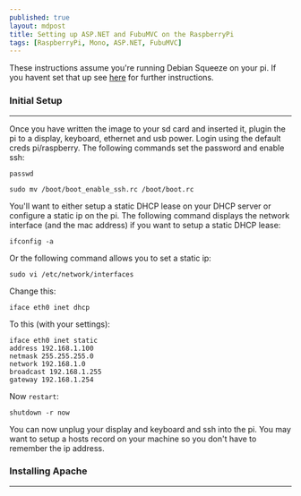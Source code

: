 ```yaml
---
published: true
layout: mdpost
title: Setting up ASP.NET and FubuMVC on the RaspberryPi
tags: [RaspberryPi, Mono, ASP.NET, FubuMVC]
---
```


These instructions assume you're running Debian Squeeze on your pi. If you havent set that up see [here](http://www.raspberrypi.org/downloads) for further instructions. 

### Initial Setup ###
--------

Once you have written the image to your sd card and inserted it, plugin the pi to a display, keyboard, ethernet and usb power. Login using the default creds pi/raspberry. The following commands set the password and enable ssh:

    passwd
    
    sudo mv /boot/boot_enable_ssh.rc /boot/boot.rc

You'll want to either setup a static DHCP lease on your DHCP server or configure a static ip on the pi. The following command displays the network interface (and the mac address) if you want to setup a static DHCP lease:

    ifconfig -a
    
Or the following command allows you to set a static ip:

    sudo vi /etc/network/interfaces
    
Change this:

    iface eth0 inet dhcp
    
To this (with your settings):

    iface eth0 inet static
    address 192.168.1.100
    netmask 255.255.255.0
    network 192.168.1.0
    broadcast 192.168.1.255
    gateway 192.168.1.254

Now `restart`:

    shutdown -r now

You can now unplug your display and keyboard and ssh into the pi. You may want to setup a hosts record on your machine so you don't have to remember the ip address.

### Installing Apache ###
-------
